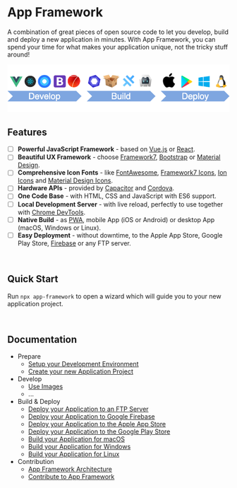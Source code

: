 # App Framework

A combination of great pieces of open source code to let you develop, build and deploy a new application in minutes. With App Framework, you can spend your time for what makes your application unique, not the tricky stuff around!

![Process](./docs/images/processSmall.png)

## Features

- [ ] **Powerful JavaScript Framework** - based on [Vue.js](https://vuejs.org/) or [React](https://reactjs.org/).
- [ ] **Beautiful UX Framework** - choose [Framework7](https://framework7.io/), [Bootstrap](https://getbootstrap.com/) or [Material Design](https://material.io/design/).
- [ ] **Comprehensive Icon Fonts** - like [FontAwesome](http://fontawesome.io/), [Framework7 Icons](http://framework7.io/icons/), [Ion Icons](http://ionicons.com/) and [Material Design Icons](https://material.io/icons/).
- [ ] **Hardware APIs** - provided by [Capacitor](https://capacitor.ionicframework.com/) and [Cordova](https://cordova.apache.org/).
- [ ] **One Code Base** - with HTML, CSS and JavaScript with ES6 support.
- [ ] **Local Development Server** - with live reload, perfectly to use together with [Chrome DevTools](https://developers.google.com/web/tools/chrome-devtools/).
- [ ] **Native Build** - as [PWA](https://developers.google.com/web/progressive-web-apps/), mobile App (iOS or Android) or desktop App (macOS, Windows or Linux).
- [ ] **Easy Deployment** - without downtime, to the Apple App Store, Google Play Store, [Firebase](https://firebase.google.com/products/hosting/) or any FTP server.

&nbsp;

## Quick Start

Run `npx app-framework` to open a wizard which will guide you to your new application project.

&nbsp;

## Documentation

- Prepare
  - [Setup your Development Environment]()
  - [Create your new Application Project]()
- Develop
  - [Use Images]()
  - ...
- Build & Deploy
  - [Deploy your Application to an FTP Server]()
  - [Deploy your Application to Google Firebase]()
  - [Deploy your Application to the Apple App Store]()
  - [Deploy your Application to the Google Play Store]()
  - [Build your Application for macOS]()
  - [Build your Application for Windows]()
  - [Build your Application for Linux]()
- Contribution
  - [App Framework Architecture]()
  - [Contribute to App Framework]()

